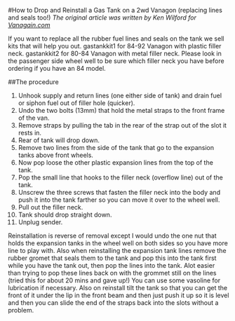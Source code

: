 
#How to Drop and Reinstall a Gas Tank on a 2wd Vanagon (replacing lines and seals too!)
*The original article was written by Ken Wilford for [Vanagain.com](http://www.vanagain.com/drop-and-reinstall-a-gas-tank-on-a-2wd-vanagon/)*

If you want to replace all the rubber fuel lines and seals on the tank we sell kits that will help you out.
gastankkit1 for 84-92 Vanagon with plastic filler neck.
gastankkit2 for 80-84 Vanagon with metal filler neck.
Please look in the passenger side wheel well to be sure which filler neck you have before ordering if you have an 84 model.

##The procedure
1. Unhook supply and return lines (one either side of tank) and drain fuel or
siphon fuel out of filler hole (quicker).
2. Undo the two bolts (13mm) that hold the metal straps to the front frame
of the van.
3. Remove straps by pulling the tab in the rear of the strap out of the slot
it rests in.
4. Rear of tank will drop down.
5. Remove two lines from the side of the tank that go to the expansion tanks
above front wheels.
6. Now pop loose the other plastic expansion lines from the top of the tank.
7. Pop the small line that hooks to the filler neck (overflow line) out of
the tank.
8. Unscrew the three screws that fasten the filler neck into the body and
push it into the tank farther so you can move it over to the wheel well.
9. Pull out the filler neck.
10. Tank should drop straight down.
11. Unplug sender.

Reinstallation is reverse of removal except I would undo the one nut that
holds the expansion tanks in the wheel well on both sides so you have more
line to play with. Also when reinstalling the expansion tank lines remove the
rubber gromet that seals them to the tank and pop this into the tank first
while you have the tank out, then pop the lines into the tank.
Alot easier than trying to pop these lines back on with the grommet still on
the lines (tried this for about 20 mins and gave up!)
You can use some vasoline for lubrication if necessary.
Also on reinstall tilt the tank so that you can get the front of it under the
lip in the front beam and then just push it up so it is level and then you can
slide the end of the straps back into the slots without a problem.

